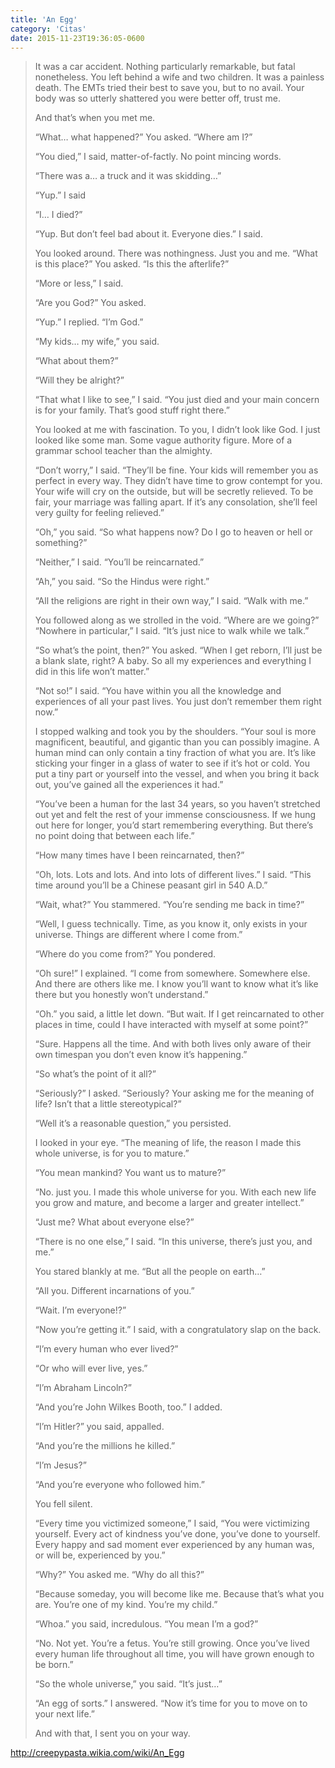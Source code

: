 ```yaml
---
title: 'An Egg'
category: 'Citas'
date: 2015-11-23T19:36:05-0600
---
```


> It was a car accident. Nothing particularly remarkable, but fatal nonetheless. You left behind a wife and two children. It was a painless death. The EMTs tried their best to save you, but to no avail. Your body was so utterly shattered you were better off, trust me.
>
> And that’s when you met me.
>
> “What… what happened?” You asked. “Where am I?”
>
> “You died,” I said, matter-of-factly. No point mincing words.
>
> “There was a… a truck and it was skidding…”
>
> “Yup.” I said
>
> “I… I died?”
>
> “Yup. But don’t feel bad about it. Everyone dies.” I said.
>
> You looked around. There was nothingness. Just you and me. “What is this place?” You asked. “Is this the afterlife?”
>
> “More or less,” I said.
>
> “Are you God?” You asked.
>
> “Yup.” I replied. “I’m God.”
>
> “My kids… my wife,” you said.
>
> “What about them?”
>
> “Will they be alright?”
>
> “That what I like to see,” I said. “You just died and your main concern is for your family. That’s good stuff right there.”
>
> You looked at me with fascination. To you, I didn’t look like God. I just looked like some man. Some vague authority figure. More of a grammar school teacher than the almighty.
>
> “Don’t worry,” I said. “They’ll be fine. Your kids will remember you as perfect in every way. They didn’t have time to grow contempt for you. Your wife will cry on the outside, but will be secretly relieved. To be fair, your marriage was falling apart. If it’s any consolation, she’ll feel very guilty for feeling relieved.”
>
> “Oh,” you said. “So what happens now? Do I go to heaven or hell or something?”
>
> “Neither,” I said. “You’ll be reincarnated.”
>
> “Ah,” you said. “So the Hindus were right.”
>
> “All the religions are right in their own way,” I said. “Walk with me.”
>
> You followed along as we strolled in the void. “Where are we going?” “Nowhere in particular,” I said. “It’s just nice to walk while we talk.”
>
> “So what’s the point, then?” You asked. “When I get reborn, I’ll just be a blank slate, right? A baby. So all my experiences and everything I did in this life won’t matter.”
>
> “Not so!” I said. “You have within you all the knowledge and experiences of all your past lives. You just don’t remember them right now.”
>
> I stopped walking and took you by the shoulders. “Your soul is more magnificent, beautiful, and gigantic than you can possibly imagine. A human mind can only contain a tiny fraction of what you are. It’s like sticking your finger in a glass of water to see if it’s hot or cold. You put a tiny part or yourself into the vessel, and when you bring it back out, you’ve gained all the experiences it had.”
>
> “You’ve been a human for the last 34 years, so you haven’t stretched out yet and felt the rest of your immense consciousness. If we hung out here for longer, you’d start remembering everything. But there’s no point doing that between each life.”
>
> “How many times have I been reincarnated, then?”
>
> “Oh, lots. Lots and lots. And into lots of different lives.” I said. “This time around you’ll be a Chinese peasant girl in 540 A.D.”
>
> “Wait, what?” You stammered. “You’re sending me back in time?”
>
> “Well, I guess technically. Time, as you know it, only exists in your universe. Things are different where I come from.”
>
> “Where do you come from?” You pondered.
>
> “Oh sure!” I explained. “I come from somewhere. Somewhere else. And there are others like me. I know you’ll want to know what it’s like there but you honestly won’t understand.”
>
> “Oh.” you said, a little let down. “But wait. If I get reincarnated to other places in time, could I have interacted with myself at some point?”
>
> “Sure. Happens all the time. And with both lives only aware of their own timespan you don’t even know it’s happening.”
>
> “So what’s the point of it all?”
>
> “Seriously?” I asked. “Seriously? Your asking me for the meaning of life? Isn’t that a little stereotypical?”
>
> “Well it’s a reasonable question,” you persisted.
>
> I looked in your eye. “The meaning of life, the reason I made this whole universe, is for you to mature.”
>
> “You mean mankind? You want us to mature?”
>
> “No. just you. I made this whole universe for you. With each new life you grow and mature, and become a larger and greater intellect.”
>
> “Just me? What about everyone else?”
>
> “There is no one else,” I said. “In this universe, there’s just you, and me.”
>
> You stared blankly at me. “But all the people on earth…”
>
> “All you. Different incarnations of you.”
>
> “Wait. I’m everyone!?”
>
> “Now you’re getting it.” I said, with a congratulatory slap on the back.
>
> “I’m every human who ever lived?”
>
> “Or who will ever live, yes.”
>
> “I’m Abraham Lincoln?”
>
> “And you’re John Wilkes Booth, too.” I added.
>
> “I’m Hitler?” you said, appalled.
>
> “And you’re the millions he killed.”
>
> “I’m Jesus?”
>
> “And you’re everyone who followed him.”
>
> You fell silent.
>
> “Every time you victimized someone,” I said, “You were victimizing yourself. Every act of kindness you’ve done, you’ve done to yourself. Every happy and sad moment ever experienced by any human was, or will be, experienced by you.”
>
> “Why?” You asked me. “Why do all this?”
>
> “Because someday, you will become like me. Because that’s what you are. You’re one of my kind. You’re my child.”
>
> “Whoa.” you said, incredulous. “You mean I’m a god?”
>
> “No. Not yet. You’re a fetus. You’re still growing. Once you’ve lived every human life throughout all time, you will have grown enough to be born.”
>
> “So the whole universe,” you said. “It’s just…”
>
> “An egg of sorts.” I answered. “Now it’s time for you to move on to your next life.”
>
> And with that, I sent you on your way.

http://creepypasta.wikia.com/wiki/An_Egg

